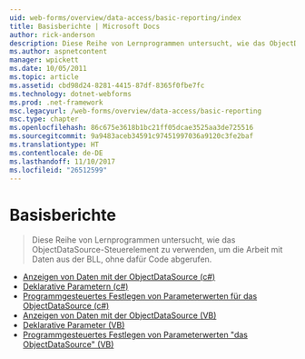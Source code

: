 ```yaml
---
uid: web-forms/overview/data-access/basic-reporting/index
title: Basisberichte | Microsoft Docs
author: rick-anderson
description: Diese Reihe von Lernprogrammen untersucht, wie das ObjectDataSource-Steuerelement zu verwenden, um die Arbeit mit Daten aus der BLL, ohne dafür Code abgerufen.
ms.author: aspnetcontent
manager: wpickett
ms.date: 10/05/2011
ms.topic: article
ms.assetid: cbd98d24-8281-4415-87df-8365f0fbe7fc
ms.technology: dotnet-webforms
ms.prod: .net-framework
msc.legacyurl: /web-forms/overview/data-access/basic-reporting
msc.type: chapter
ms.openlocfilehash: 86c675e3618b1bc21ff05dcae3525aa3de725516
ms.sourcegitcommit: 9a9483aceb34591c97451997036a9120c3fe2baf
ms.translationtype: HT
ms.contentlocale: de-DE
ms.lasthandoff: 11/10/2017
ms.locfileid: "26512599"
---
```

<a name="basic-reporting"></a>Basisberichte
====================
> Diese Reihe von Lernprogrammen untersucht, wie das ObjectDataSource-Steuerelement zu verwenden, um die Arbeit mit Daten aus der BLL, ohne dafür Code abgerufen.


- [Anzeigen von Daten mit der ObjectDataSource (c#)](displaying-data-with-the-objectdatasource-cs.md)
- [Deklarative Parametern (c#)](declarative-parameters-cs.md)
- [Programmgesteuertes Festlegen von Parameterwerten für das ObjectDataSource (c#)](programmatically-setting-the-objectdatasource-s-parameter-values-cs.md)
- [Anzeigen von Daten mit der ObjectDataSource (VB)](displaying-data-with-the-objectdatasource-vb.md)
- [Deklarative Parameter (VB)](declarative-parameters-vb.md)
- [Programmgesteuertes Festlegen von Parameterwerten "das ObjectDataSource" (VB)](programmatically-setting-the-objectdatasource-s-parameter-values-vb.md)
